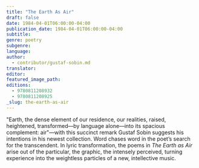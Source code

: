```yaml
---
title: "The Earth As Air"
draft: false
date: 1984-04-01T06:00:00-04:00
publication_date: 1984-04-01T06:00:00-04:00
subtitle:
genre: poetry
subgenre:
language:
author:
  - contributor/gustaf-sobin.md
translator:
editor:
featured_image_path:
editions:
  - 9780811208932
  - 9780811208925
_slug: the-earth-as-air
---
```


"Earth, the dense element of our residence, our realities, raised, heightened, transformed––by language alone––into its spacious complement: air"––with this succinct remark Gustaf Sobin suggests his intentions in his newest collection. Word chases word in the poet’s search for the transcendent. In lyric transformation, the poems in _The Earth as Air_ arise out of the particular, the graphic, the intensely perceived, turning experience into the weightless particles of a new, intellective music.

